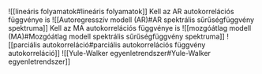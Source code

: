 ![[lineáris folyamatok#lineáris folyamatok]]
Kell az AR autokorrelációs függvénye is
![[Autoregresszív modell (AR)#AR spektrális sűrűségfüggvény spektruma]]
Kell az MA autokorrelációs függvénye is
![[mozgóátlag modell (MA)#Mozgóátlag modell spektrális sűrűségfüggvény spektruma]]
![[parciális autokorreláció#parciális autokorrelációs függvény autokorreláció]]
![[Yule-Walker egyenletrendszer#Yule-Walker egyenletrendszer]]
